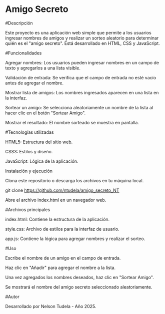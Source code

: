 # Amigo Secreto

#Descripción

Este proyecto es una aplicación web simple que permite a los usuarios ingresar nombres de amigos y realizar un sorteo aleatorio para determinar quién es el "amigo secreto". Está desarrollado en HTML, CSS y JavaScript.

#Funcionalidades

Agregar nombres: Los usuarios pueden ingresar nombres en un campo de texto y agregarlos a una lista visible.

Validación de entrada: Se verifica que el campo de entrada no esté vacío antes de agregar el nombre.

Mostrar lista de amigos: Los nombres ingresados aparecen en una lista en la interfaz.

Sortear un amigo: Se selecciona aleatoriamente un nombre de la lista al hacer clic en el botón "Sortear Amigo".

Mostrar el resultado: El nombre sorteado se muestra en pantalla.

#Tecnologías utilizadas

HTML5: Estructura del sitio web.

CSS3: Estilos y diseño.

JavaScript: Lógica de la aplicación.

Instalación y ejecución

Clona este repositorio o descarga los archivos en tu máquina local.

git clone https://github.com/ntudela/amigo_secreto_NT

Abre el archivo index.html en un navegador web.

#Archivos principales

index.html: Contiene la estructura de la aplicación.

style.css: Archivo de estilos para la interfaz de usuario.

app.js: Contiene la lógica para agregar nombres y realizar el sorteo.

#Uso

Escribe el nombre de un amigo en el campo de entrada.

Haz clic en "Añadir" para agregar el nombre a la lista.

Una vez agregados los nombres deseados, haz clic en "Sortear Amigo".

Se mostrará el nombre del amigo secreto seleccionado aleatoriamente.

#Autor

Desarrollado por Nelson Tudela - Año 2025.

